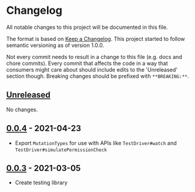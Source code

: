 # Changelog

All notable changes to this project will be documented in this file.

The format is based on [Keep a Changelog](https://keepachangelog.com/en/1.0.0/). This project
started to follow semantic versioning as of version 1.0.0.

Not every commit needs to result in a change to this file (e.g. docs and chore commits). Every
commit that affects the code in a way that consumers might care about should include edits to the
'Unreleased' section though. Breaking changes should be prefixed with `**BREAKING:**`.

## [Unreleased](https://github.com/airtable/blocks-testing/compare/@airtable/blocks-testing@0.0.4...HEAD)

No changes.

## [0.0.4](https://github.com/airtable/blocks-testing/compare/@airtable/blocks-testing@0.0.3...@airtable/blocks-testing@0.0.4) - 2021-04-23

-   Export `MutationTypes` for use with APIs like `TestDriver#watch` and
    `TestDriver#simulatePermissionCheck`

## [0.0.3](https://github.com/airtable/blocks-testing/releases/tag/@airtable/blocks-testing@0.0.3) - 2021-03-05

-   Create testing library
